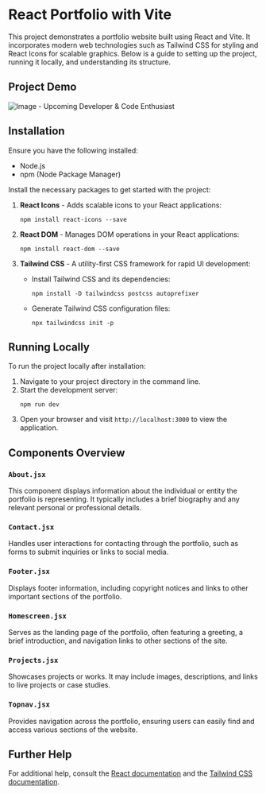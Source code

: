 # React Portfolio with Vite

This project demonstrates a portfolio website built using React and Vite. It incorporates modern web technologies such as Tailwind CSS for styling and React Icons for scalable graphics. Below is a guide to setting up the project, running it locally, and understanding its structure.

## Project Demo

![Image - Upcoming Developer & Code Enthusiast](/src/assets/image.png)

## Installation

Ensure you have the following installed:
- Node.js
- npm (Node Package Manager)


Install the necessary packages to get started with the project:

1. **React Icons** - Adds scalable icons to your React applications:
   ```
   npm install react-icons --save
   ```

2. **React DOM** - Manages DOM operations in your React applications:
   ```
   npm install react-dom --save
   ```

3. **Tailwind CSS** - A utility-first CSS framework for rapid UI development:
   - Install Tailwind CSS and its dependencies:
     ```
     npm install -D tailwindcss postcss autoprefixer
     ```
   - Generate Tailwind CSS configuration files:
     ```
     npx tailwindcss init -p
     ```

## Running Locally

To run the project locally after installation:
1. Navigate to your project directory in the command line.
2. Start the development server:
   ```
   npm run dev
   ```
3. Open your browser and visit `http://localhost:3000` to view the application.

## Components Overview

### `About.jsx`

This component displays information about the individual or entity the portfolio is representing. It typically includes a brief biography and any relevant personal or professional details.

### `Contact.jsx`

Handles user interactions for contacting through the portfolio, such as forms to submit inquiries or links to social media.

### `Footer.jsx`

Displays footer information, including copyright notices and links to other important sections of the portfolio.

### `Homescreen.jsx`

Serves as the landing page of the portfolio, often featuring a greeting, a brief introduction, and navigation links to other sections of the site.

### `Projects.jsx`

Showcases projects or works. It may include images, descriptions, and links to live projects or case studies.

### `Topnav.jsx`

Provides navigation across the portfolio, ensuring users can easily find and access various sections of the website.

## Further Help

For additional help, consult the [React documentation](https://reactjs.org/) and the [Tailwind CSS documentation](https://tailwindcss.com/docs).
